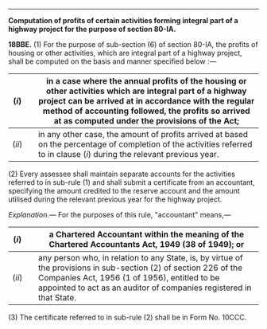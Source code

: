 ****

**Computation of profits of certain activities forming integral part of a highway project for the purpose of section 80-IA.**

**18BBE.** (1) For the purpose of sub-section (6) of section 80-IA, the profits of housing or other activities, which are integral part of a highway project, shall be computed on the basis and manner specified below :—

(_i_)|  |  in a case where the annual profits of the housing or other activities which are integral part of a highway project can be arrived at in accordance with the regular method of accounting followed, the profits so arrived at as computed under the provisions of the Act;  
---|---|---  
(_ii_)|  |  in any other case, the amount of profits arrived at based on the percentage of completion of the activities referred to in clause (_i_) during the relevant previous year.  
  
(2) Every assessee shall maintain separate accounts for the activities referred to in sub-rule (1) and shall submit a certificate from an accountant, specifying the amount credited to the reserve account and the amount utilised during the relevant previous year for the highway project.

_Explanation.—_ For the purposes of this rule, "accountant" means,—

(_i_)|  |  a Chartered Accountant within the meaning of the Chartered Accountants Act, 1949 (38 of 1949); or   
---|---|---  
(_ii_)|  |  any person who, in relation to any State, is, by virtue of the provisions in sub-section (2) of section 226 of the Companies Act, 1956 (1 of 1956), entitled to be appointed to act as an auditor of companies registered in that State.  
  
(3) The certificate referred to in sub-rule (2) shall be in Form No. 10CCC.